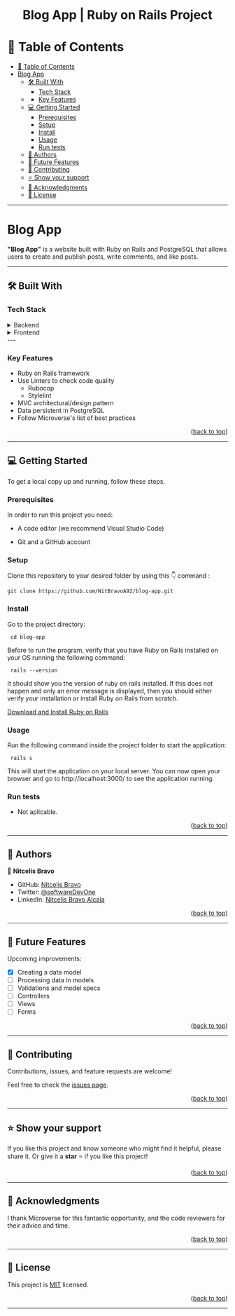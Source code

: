 <a name="readme-top"></a>

<div align="center">
  <h1><b>Blog App | Ruby on Rails Project</b></h1>
</div>

<!-- TABLE OF CONTENTS -->

# 📗 Table of Contents

- [📗 Table of Contents](#-table-of-contents)
- [Blog App ](#blog-app-)
  - [🛠 Built With ](#-built-with-)
    - [Tech Stack ](#tech-stack-)
  - [](#)
    - [Key Features ](#key-features-)
  - [💻 Getting Started ](#-getting-started-)
    - [Prerequisites](#prerequisites)
    - [Setup](#setup)
    - [Install](#install)
    - [Usage](#usage)
    - [Run tests](#run-tests)
  - [👥 Authors ](#-authors-)
  - [🔭 Future Features ](#-future-features-)
  - [🤝 Contributing ](#-contributing-)
  - [⭐️ Show your support ](#️-show-your-support-)
  - [🙏 Acknowledgments ](#-acknowledgments-)
  - [📝 License ](#-license-)

---

<!-- PROJECT DESCRIPTION -->

# Blog App <a name="about-project"></a>

**"Blog App"** is a website built with Ruby on Rails and PostgreSQL that allows users to create and publish posts, write comments, and like posts.

---

## 🛠 Built With <a name="built-with"></a>

### Tech Stack <a name="tech-stack"></a>

<details>
  <summary>Backend</summary>
  <ul>
    <li><a href="https://guides.rubyonrails.org/">Ruby on Rails (v7.0.8)</a></li>
    <li><a href="https://www.postgresql.org/docs/">PostgreSQL</a></li>
  </ul>
</details>

<details>
  <summary>Frontend</summary>
  <ul>
    <li><a href="https://www.w3schools.com/html/">HTML5</a></li>
    <li><a href="https://www.w3schools.com/css/">CSS</a></li>
    <li><a href="https://www.rubyguides.com/2018/11/ruby-erb-haml-slim/">ERB template</a></li>
  </ul>
</details>
---

<!-- Features -->

### Key Features <a name="key-features"></a>

<ul>
  <li>Ruby on Rails framework</li>
  <li>
    Use Linters to check code quality
    <ul>
      <li>Rubocop</li>
      <li>Stylelint</li>
    </ul>
  </li>
  <li>MVC architectural/design pattern</li>
  <li>Data persistent in PostgreSQL</li>
  <li>Follow Microverse's list of best practices</li>
</ul>

<p align="right">(<a href="#readme-top">back to top</a>)</p>

---

<!-- GETTING STARTED -->

## 💻 Getting Started <a name="getting-started"></a>

To get a local copy up and running, follow these steps.

### Prerequisites

In order to run this project you need:

<ul>
    <li><p>A code editor (we recommend Visual Studio Code)</p></li>
</ul>

<ul>
    <li><p>Git and a GitHub account</p></li>
</ul>

### Setup

Clone this repository to your desired folder by using this 👇️ command :

```
git clone https://github.com/NitBravoA92/blog-app.git
```

### Install

Go to the project directory:

```
 cd blog-app
```

Before to run the program, verify that you have Ruby on Rails installed on your OS running the following command:

```
 rails --version
```

It should show you the version of ruby on rails ​​installed. If this does not happen and only an error message is displayed, then you should either verify your installation or install Ruby on Rails from scratch.

[Download and Install Ruby on Rails](https://guides.rubyonrails.org/getting_started.html)

### Usage

Run the following command inside the project folder to start the application:

```
 rails s
```

This will start the application on your local server. You can now open your browser and go to http://localhost:3000/ to see the application running.

### Run tests

- Not aplicable.

<p align="right">(<a href="#readme-top">back to top</a>)</p>

---

<!-- AUTHORS -->

## 👥 Authors <a name="authors"></a>

👤 **Nitcelis Bravo**

- GitHub: [Nitcelis Bravo](https://github.com/NitBravoA92)
- Twitter: [@softwareDevOne](https://twitter.com/softwareDevOne)
- LinkedIn: [Nitcelis Bravo Alcala](https://www.linkedin.com/in/nitcelis-bravo-alcala-b65340158)

<p align="right">(<a href="#readme-top">back to top</a>)</p>

---

<!-- FUTURE FEATURES -->

## 🔭 Future Features <a name="future-features"></a>

Upcoming improvements:

- [x] Creating a data model
- [ ] Processing data in models
- [ ] Validations and model specs
- [ ] Controllers
- [ ] Views
- [ ] Forms

<p align="right">(<a href="#readme-top">back to top</a>)</p>

---

<!-- CONTRIBUTING -->

## 🤝 Contributing <a name="contributing"></a>

Contributions, issues, and feature requests are welcome!

Feel free to check the [issues page](https://github.com/NitBravoA92/blog-app/issues).

<p align="right">(<a href="#readme-top">back to top</a>)</p>

---

<!-- SUPPORT -->

## ⭐️ Show your support <a name="support"></a>

If you like this project and know someone who might find it helpful, please share it.
Or give it a **star** ⭐️ if you like this project!

<p align="right">(<a href="#readme-top">back to top</a>)</p>

---

<!-- ACKNOWLEDGEMENTS -->

## 🙏 Acknowledgments <a name="acknowledgements"></a>

I thank Microverse for this fantastic opportunity, and the code reviewers for their advice and time.

<p align="right">(<a href="#readme-top">back to top</a>)</p>

---

<!-- LICENSE -->

## 📝 License <a name="license"></a>

This project is [MIT](./LICENSE) licensed.

<p align="right">(<a href="#readme-top">back to top</a>)</p>

---
